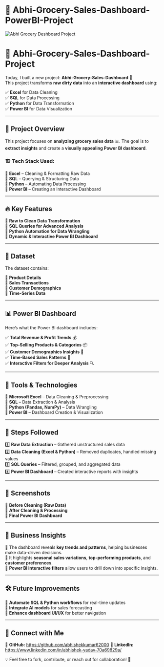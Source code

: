 #  🛒 Abhi-Grocery-Sales-Dashboard-PowerBI-Project  
![Abhi Grocery Deshboard Project](https://github.com/user-attachments/assets/f7624d2a-a274-4cf6-a270-a60e6c302917)

# 🛒 Abhi-Grocery-Sales-Dashboard-Project  

Today, I built a new project: **Abhi-Grocery-Sales-Dashboard** 🎯  
This project transforms **raw dirty data** into an **interactive dashboard** using:  

✅ **Excel** for Data Cleaning  
✅ **SQL** for Data Processing  
✅ **Python** for Data Transformation  
✅ **Power BI** for Data Visualization  

---

## 🚀 Project Overview  

This project focuses on **analyzing grocery sales data** 📊. The goal is to **extract insights** and create a **visually appealing Power BI dashboard**.  

### 🏗️ **Tech Stack Used:**  
📌 **Excel** – Cleaning & Formatting Raw Data  
📌 **SQL** – Querying & Structuring Data  
📌 **Python** – Automating Data Processing  
📌 **Power BI** – Creating an Interactive Dashboard  

---

## 🔥 Key Features  

🎯 **Raw to Clean Data Transformation**  
🎯 **SQL Queries for Advanced Analysis**  
🎯 **Python Automation for Data Wrangling**  
🎯 **Dynamic & Interactive Power BI Dashboard**  

---

## 📂 Dataset  

The dataset contains:  

📌 **Product Details**  
📌 **Sales Transactions**  
📌 **Customer Demographics**  
📌 **Time-Series Data**  

---

## 📊 Power BI Dashboard  

Here’s what the Power BI dashboard includes:  

✅ **Total Revenue & Profit Trends** 💰  
✅ **Top-Selling Products & Categories** 📦  
✅ **Customer Demographics Insights** 👥  
✅ **Time-Based Sales Patterns** 📆  
✅ **Interactive Filters for Deeper Analysis** 🔍  

---

## 🔧 Tools & Technologies  

🔹 **Microsoft Excel** – Data Cleaning & Preprocessing  
🔹 **SQL** – Data Extraction & Analysis  
🔹 **Python (Pandas, NumPy)** – Data Wrangling  
🔹 **Power BI** – Dashboard Creation & Visualization  

---

## 📌 Steps Followed  

1️⃣ **Raw Data Extraction** – Gathered unstructured sales data  
2️⃣ **Data Cleaning (Excel & Python)** – Removed duplicates, handled missing values  
3️⃣ **SQL Queries** – Filtered, grouped, and aggregated data  
4️⃣ **Power BI Dashboard** – Created interactive reports with insights  

---

## 📸 Screenshots  

📍 **Before Cleaning (Raw Data)**  
📍 **After Cleaning & Processing**  
📍 **Final Power BI Dashboard**  

---

## 🎯 Business Insights  

📌 The dashboard reveals **key trends and patterns**, helping businesses make data-driven decisions.  
📌 It highlights **seasonal sales variations**, **top-performing products**, and **customer preferences**.  
📌 **Power BI interactive filters** allow users to drill down into specific insights.  

---

## 🛠️ Future Improvements  

🔹 **Automate SQL & Python workflows** for real-time updates  
🔹 **Integrate AI models** for sales forecasting  
🔹 **Enhance dashboard UI/UX** for better navigation  

---

## 🤝 Connect with Me  

🔗 **GitHub:**  https://github.com/abhishekkumar62000
🔗 **LinkedIn:** https://www.linkedin.com/in/abhishek-yadav-70a69829a/

💡 Feel free to fork, contribute, or reach out for collaboration! 🚀  
